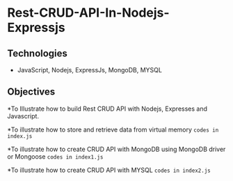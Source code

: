 # Rest-CRUD-API-In-Nodejs-Expressjs
## Technologies
* JavaScript, Nodejs, ExpressJs, MongoDB, 
 MYSQL
## Objectives

*To Illustrate how to build Rest CRUD API
with Nodejs, Expresses and Javascript.


*To illustrate how to store and retrieve data
from virtual memory
```codes in index.js```

*To illustrate how to create CRUD API with 
MongoDB using MongoDB driver or Mongoose
```codes in index1.js```

*To illustrate how to create CRUD API with
MYSQL
```codes in index2.js```
